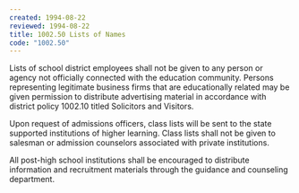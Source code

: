 ```yaml
---
created: 1994-08-22
reviewed: 1994-08-22
title: 1002.50 Lists of Names
code: "1002.50"
---
```


Lists of school district employees shall not be given to any person or agency not officially connected with the education community. Persons representing legitimate business firms that are educationally related may be given permission to distribute advertising material in accordance with district policy 1002.10 titled Solicitors and Visitors.

Upon request of admissions officers, class lists will be sent to the state supported institutions of higher learning. Class lists shall not be given to salesman or admission counselors associated with private institutions.

All post-high school institutions shall be encouraged to distribute information and recruitment materials through the guidance and counseling department.
